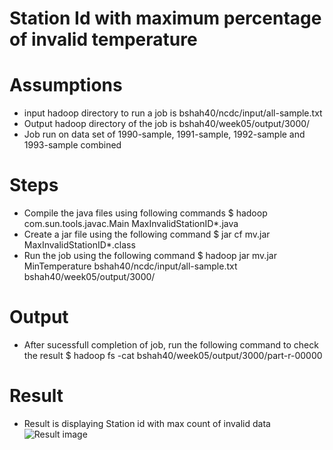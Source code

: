 # Station Id with maximum percentage of invalid temperature

# Assumptions
- input hadoop directory to run a job is  bshah40/ncdc/input/all-sample.txt
- Output hadoop directory of the job is bshah40/week05/output/3000/
- Job run on data set of 1990-sample, 1991-sample, 1992-sample and 1993-sample combined


# Steps
- Compile the java files using following commands
$ hadoop com.sun.tools.javac.Main MaxInvalidStationID*.java
- Create a jar file using the following command
$ jar cf mv.jar MaxInvalidStationID*.class
- Run the job using the following command
$ hadoop jar mv.jar MinTemperature bshah40/ncdc/input/all-sample.txt bshah40/week05/output/3000/

# Output
- After sucessfull completion of job, run the following command to check the result
$ hadoop fs -cat bshah40/week05/output/3000/part-r-00000

# Result
- Result is displaying Station id with max count of invalid data
![Result image](https://github.com/illinoistech-itm/bshah40/blob/master/ITMD-521/Week-05/item-three/1.png)
